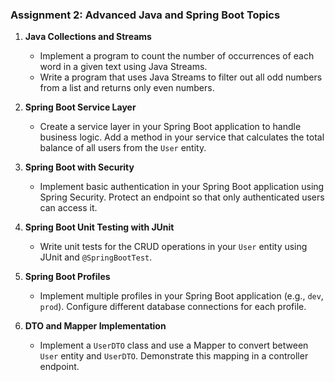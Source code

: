 ### **Assignment 2: Advanced Java and Spring Boot Topics**

1. **Java Collections and Streams**
   - Implement a program to count the number of occurrences of each word in a given text using Java Streams.
   - Write a program that uses Java Streams to filter out all odd numbers from a list and returns only even numbers.

2. **Spring Boot Service Layer**
   - Create a service layer in your Spring Boot application to handle business logic. Add a method in your service that calculates the total balance of all users from the `User` entity.

3. **Spring Boot with Security**
   - Implement basic authentication in your Spring Boot application using Spring Security. Protect an endpoint so that only authenticated users can access it.

4. **Spring Boot Unit Testing with JUnit**
   - Write unit tests for the CRUD operations in your `User` entity using JUnit and `@SpringBootTest`.

5. **Spring Boot Profiles**
   - Implement multiple profiles in your Spring Boot application (e.g., `dev`, `prod`). Configure different database connections for each profile.

6. **DTO and Mapper Implementation**
   - Implement a `UserDTO` class and use a Mapper to convert between `User` entity and `UserDTO`. Demonstrate this mapping in a controller endpoint.
